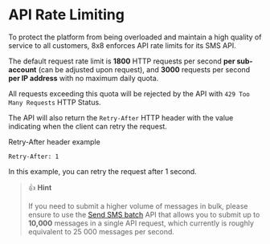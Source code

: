 # API Rate Limiting

To protect the platform from being overloaded and maintain a high quality of service to all customers, 8x8 enforces API rate limits for its SMS API.

The default request rate limit is **1800** HTTP requests per second **per sub-account** (can be adjusted upon request), and **3000** requests per second **per IP address** with no maximum daily quota.  

All requests exceeding this quota will be rejected by the API with `429 Too Many Requests` HTTP Status.

The API will also return the `Retry-After` HTTP header with the value indicating when the client can retry the request.

Retry-After header example

```
Retry-After: 1

```

In this example, you can retry the request after 1 second.

> 👍 **Hint**
>
> If you need to submit a higher volume of messages in bulk, please ensure to use the [Send SMS batch](/connect/reference/send-many-sms) API that allows you to submit up to **10,000** messages in a single API request, which currently is roughly equivalent to 25 000 messages per second.
>
>
